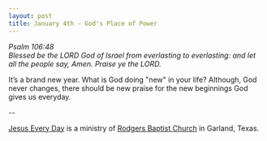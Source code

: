 ```yaml
---
layout: post
title: January 4th - God's Place of Power
---
```


_Psalm 106:48  
Blessed be the LORD God of Israel from everlasting to everlasting:
and let all the people say, Amen. Praise ye the LORD._

It&rsquo;s a brand new year. What is God doing "new" in your life?
Although, God never changes, there should be new praise for the new
beginnings God gives us everyday.

 --

<a href=http://jesuseveryday.net>Jesus Every Day</a> is a ministry of <a href=http://rodgersbaptist.net>Rodgers Baptist Church</a> in Garland, Texas.
